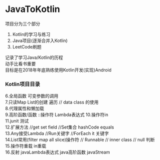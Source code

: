 # JavaToKotlin
项目分为三个部分
1. Kotlin的学习与练习
2. Java项目(逐渐合并入Kotlin)
3. LeetCode刷题

记录了学习Java/Kotlin的历程<br />
动手比看书重要 <br />
目标是在2018年年底熟练使用Kotlin开发(实现)Android<br />

### Kotlin项目目录  
6.全局函数 可变参数的调用  
7.只读Map List的创建 遍历 // data class 的使用  
8.代理属性和懒加载  
9.高阶函数/函数 ::操作符 Lambda表达式
10.操作符in  
11.junit 测试  
12.扩展方法 //get set field //Set集合 hashCode equals  
13.Any接受Lambda //Run关键字 //ForEach it 关键字  
14.List常用(filter map all slice)操作符 // Runnable // inner class  // null 判断  
15.操作符重载 in重载  
16.反射 javaLambda表达式 java高阶函数  javaStream